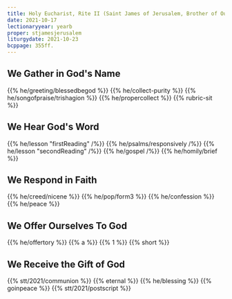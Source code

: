 ```yaml
---
title: Holy Eucharist, Rite II (Saint James of Jerusalem, Brother of Our Lord Jesus Christ, and Martyr, c.62)
date: 2021-10-17
lectionaryyear: yearb
proper: stjamesjerusalem
liturgydate: 2021-10-23
bcppage: 355ff.
---
```


## We Gather in God's Name
{{% he/greeting/blessedbegod %}}
{{% he/collect-purity %}}
{{% he/songofpraise/trishagion %}}
{{% he/propercollect %}}
{{% rubric-sit %}}

## We Hear God's Word
{{% he/lesson "firstReading" /%}}
{{% he/psalms/responsively /%}}
{{% he/lesson "secondReading" /%}}
{{% he/gospel /%}}
{{% he/homily/brief %}}

## We Respond in Faith
{{% he/creed/nicene %}}
{{% he/pop/form3 %}}
{{% he/confession %}}
{{% he/peace %}}

## We Offer Ourselves To God
{{% he/offertory %}}
{{% a %}}
{{% 1 %}}
{{% short %}}

## We Receive the Gift of God
{{% stt/2021/communion %}}
{{% eternal %}}
{{% he/blessing %}}
{{% goinpeace %}}
{{% stt/2021/postscript %}}
